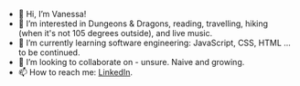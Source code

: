 - 👋 Hi, I’m Vanessa!
- 👀 I’m interested in Dungeons & Dragons, reading, travelling, hiking (when it's not 105 degrees outside), and live music. 
- 🌱 I’m currently learning software engineering: JavaScript, CSS, HTML ... to be continued. 
- 💞️ I’m looking to collaborate on - unsure. Naive and growing. 
- 📫 How to reach me: [LinkedIn](https://www.linkedin.com/in/vanessa-garcia-322368284/).

<!---
petrihcour/petrihcour is a ✨ special ✨ repository because its `README.md` (this file) appears on your GitHub profile.
You can click the Preview link to take a look at your changes.
--->
